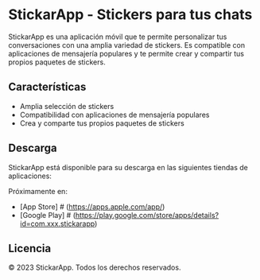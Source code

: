 # StickarApp - Stickers para tus chats

StickarApp es una aplicación móvil que te permite personalizar tus conversaciones con una amplia variedad de stickers. Es compatible con aplicaciones de mensajería populares y te permite crear y compartir tus propios paquetes de stickers.

## Características

- Amplia selección de stickers
- Compatibilidad con aplicaciones de mensajería populares
- Crea y comparte tus propios paquetes de stickers

## Descarga

StickarApp está disponible para su descarga en las siguientes tiendas de aplicaciones:

Próximamente en:

- [App Store] # (https://apps.apple.com/app/)
- [Google Play] # (https://play.google.com/store/apps/details?id=com.xxx.stickarapp) 

## Licencia

&copy; 2023 StickarApp. Todos los derechos reservados.

